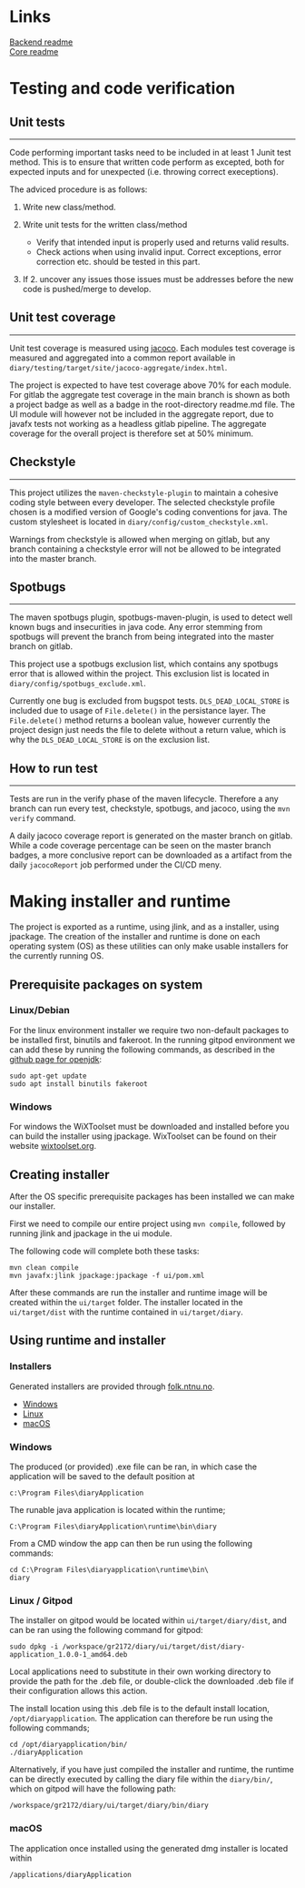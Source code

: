 # Links

[Backend readme](backend/readme.md)  
[Core readme](core/readme.md)

# Testing and code verification

## Unit tests

---

Code performing important tasks need to be included in at least 1 Junit test method. This is to ensure that written code perform as excepted, both for expected inputs and for unexpected (i.e. throwing correct execeptions).

The adviced procedure is as follows:

1. Write new class/method.

2. Write unit tests for the written class/method

    - Verify that intended input is properly used and returns valid results.
    - Check actions when using invalid input. Correct exceptions, error correction etc. should be tested in this part.

3. If 2. uncover any issues those issues must be addresses before the new code is pushed/merge to develop.

## Unit test coverage

---

Unit test coverage is measured using [jacoco](https://github.com/jacoco/jacoco). Each modules test coverage is measured and aggregated into a common report available in `diary/testing/target/site/jacoco-aggregate/index.html`.

The project is expected to have test coverage above 70% for each module.
For gitlab the aggregate test coverage in the main branch is shown as both a project badge as well as a badge in the root-directory readme.md file.
The UI module will however not be included in the aggregate report, due to javafx tests not working as a headless gitlab pipeline. The aggregate coverage for the overall project is therefore set at 50% minimum.

## Checkstyle

---

This project utilizes the `maven-checkstyle-plugin` to maintain a cohesive coding style between every developer. The selected checkstyle profile chosen is a modified version of Google's coding conventions for java. The custom stylesheet is located in `diary/config/custom_checkstyle.xml`.

Warnings from checkstyle is allowed when merging on gitlab, but any branch containing a checkstyle error will not be allowed to be integrated into the master branch.

## Spotbugs

---

The maven spotbugs plugin, spotbugs-maven-plugin, is used to detect well known bugs and insecurities in java code. Any error stemming from spotbugs will prevent the branch from being integrated into the master branch on gitlab.

This project use a spotbugs exclusion list, which contains any spotbugs error that is allowed within the project. This exclusion list is located in `diary/config/spotbugs_exclude.xml`.

Currently one bug is excluded from bugspot tests. `DLS_DEAD_LOCAL_STORE` is included due to usage of `File.delete()` in the persistance layer. The `File.delete()` method returns a boolean value, however currently the project design just needs the file to delete without a return value, which is why the `DLS_DEAD_LOCAL_STORE` is on the exclusion list.

## How to run test

---

Tests are run in the verify phase of the maven lifecycle. Therefore a any branch can run every test, checkstyle, spotbugs, and jacoco, using the `mvn verify` command.

A daily jacoco coverage report is generated on the master branch on gitlab. While a code coverage percentage can be seen on the master branch badges, a more conclusive report can be downloaded as a artifact from the daily `jacocoReport` job performed under the CI/CD meny.

# Making installer and runtime

The project is exported as a runtime, using jlink, and as a installer, using jpackage. The creation of the installer and runtime is done on each operating system (OS) as these utilities can only make usable installers for the currently running OS.

## Prerequisite packages on system

### Linux/Debian

For the linux environment installer we require two non-default packages to be installed first, binutils and fakeroot. In the running gitpod environment we can add these by running the following commands, as described in the [github page for openjdk](https://github.com/jgneff/openjdk#java-platform):

```
sudo apt-get update
sudo apt install binutils fakeroot
```

### Windows

For windows the WiXToolset must be downloaded and installed before you can build the installer using jpackage. WixToolset can be found on their website [wixtoolset.org](https://wixtoolset.org/).

## Creating installer

After the OS specific prerequisite packages has been installed we can make our installer.

First we need to compile our entire project using `mvn compile`, followed by running jlink and jpackage in the ui module.

The following code will complete both these tasks:

```
mvn clean compile
mvn javafx:jlink jpackage:jpackage -f ui/pom.xml
```

After these commands are run the installer and runtime image will be created within the `ui/target` folder. The installer located in the `ui/target/dist` with the runtime contained in `ui/target/diary`.

## Using runtime and installer
### Installers
Generated installers are provided through [folk.ntnu.no](https://folk.ntnu.no/stiankg/IT1901/Installers/).
* [Windows](https://folk.ntnu.no/stiankg/IT1901/Installers/Windows/)
* [Linux](https://folk.ntnu.no/stiankg/IT1901/Installers/Linux/)
* [macOS](https://folk.ntnu.no/stiankg/IT1901/Installers/macOS/)

### Windows

The produced (or provided) .exe file can be ran, in which case the application will be saved to the default position at

```
c:\Program Files\diaryApplication
```

The runable java application is located within the runtime;

```
C:\Program Files\diaryApplication\runtime\bin\diary
```

From a CMD window the app can then be run using the following commands:

```
cd C:\Program Files\diaryapplication\runtime\bin\
diary
```

### Linux / Gitpod

The installer on gitpod would be located within `ui/target/diary/dist`, and can be ran using the following command for gitpod:
```
sudo dpkg -i /workspace/gr2172/diary/ui/target/dist/diary-application_1.0.0-1_amd64.deb
```
Local applications need to substitute in their own working directory to provide the path for the .deb file, or double-click the downloaded .deb file if their configuration allows this action.

The install location using this .deb file is to the default install location, `/opt/diaryapplication`. The application can therefore be run using the following commands;
```
cd /opt/diaryapplication/bin/
./diaryApplication
```

Alternatively, if you have just compiled the installer and runtime, the runtime can be directly executed by calling the diary file within the `diary/bin/`, which on gitpod will have the following path:

```
/workspace/gr2172/diary/ui/target/diary/bin/diary
```

### macOS

The application once installed using the generated dmg installer is located within

```
/applications/diaryApplication
```
